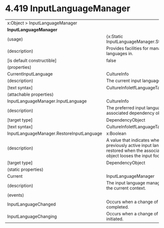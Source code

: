 <html dir="LTR" xmlns:mshelp="http://msdn.microsoft.com/mshelp" xmlns:ddue="http://ddue.schemas.microsoft.com/authoring/2003/5" xmlns:xlink="http://www.w3.org/1999/xlink" xmlns:tool="http://www.microsoft.com/tooltip">

<body>
 <input type="hidden" id="userDataCache" class="userDataStyle">
 <input type="hidden" id="hiddenScrollOffset">
 <img id="dropDownImage" style="display:none; height:0; width:0;" src="../local/drpdown.gif">
 <img id="dropDownHoverImage" style="display:none; height:0; width:0;" src="../local/drpdown_orange.gif">
 <img id="collapseImage" style="display:none; height:0; width:0;" src="../local/collapse.gif">
 <img id="expandImage" style="display:none; height:0; width:0;" src="../local/exp.gif">
 <img id="collapseAllImage" style="display:none; height:0; width:0;" src="../local/collall.gif">
 <img id="expandAllImage" style="display:none; height:0; width:0;" src="../local/expall.gif">
 <img id="copyImage" style="display:none; height:0; width:0;" src="../local/copycode.gif">
 <img id="copyHoverImage" style="display:none; height:0; width:0;" src="../local/copycodeHighlight.gif">
 <div id="header"><h1 class="heading">4.419 InputLanguageManager</h1></div>

 <div id="mainSection">
 <div id="mainBody">
 <div id="allHistory" class="saveHistory" onsave="saveAll()" onload="loadAll()"></div>
 <p xmlns:wsd="http://wsdev.schemas.microsoft.com/authoring/2008/2" xmlns:msxsl="urn:schemas-microsoft-com:xslt" xmlns:script="urn:script" xmlns:build="urn:build">
 </p>
 <div id="sectionSection0" class="section" name="collapseableSection">
 <content xmlns="http://ddue.schemas.microsoft.com/authoring/2003/5" xmlns:wsd="http://wsdev.schemas.microsoft.com/authoring/2008/2" xmlns:msxsl="urn:schemas-microsoft-com:xslt" xmlns:script="urn:script" xmlns:build="urn:build">
 </content>
 </div>
 <div id="sectionSection1" class="section" name="collapseableSection">
 <content xmlns="http://ddue.schemas.microsoft.com/authoring/2003/5" xmlns:wsd="http://wsdev.schemas.microsoft.com/authoring/2008/2" xmlns:msxsl="urn:schemas-microsoft-com:xslt" xmlns:script="urn:script" xmlns:build="urn:build">
 <table class="ProtocolAuthoredTable" xmlns="">
 <tr><td colspan="2">
<mshelp:link keywords="c0d383e4-fcdb-4546-a06b-81c262fe2a5e" tabindex="0">x:Object</mshelp:link> &gt; <mshelp:link keywords="f8ab5f94-4a94-44c1-877d-87433cd24a3c" tabindex="0">InputLanguageManager</mshelp:link> </td>
 </tr>
 <tr><td colspan="2">
 <b>InputLanguageManager</b> </td>
 </tr>
 <tr><td><div class="indent0">(usage)</div></td>
 <td>{x:Static InputLanguageManager.StaticPropertyName}</td>
 </tr>
 <tr><td><div class="indent0">(description)</div></td>
 <td>Provides facilities for managing input languages in.</td>
 </tr>
 <tr><td><div class="indent0">[is default constructible]</div></td>
 <td>false</td>
 </tr>
 <tr><td><div class="indent0">(properties)</div></td>
 <td></td>
 </tr>
 <tr><td><div class="indent2">CurrentInputLanguage</div></td>
 <td><mshelp:link keywords="caefd028-fc5f-44df-9292-fd10e5e8e2b2" tabindex="0">CultureInfo</mshelp:link></td>
 </tr>
 <tr><td><div class="indent4">(description)</div></td>
 <td>The current input language.</td>
 </tr>
 <tr><td><div class="indent4">[text syntax]</div></td>
 <td><mshelp:link keywords="116e8c6e-b680-4ac3-b9e9-f1e17f819b87" tabindex="0">CultureInfoIetfLanguageTagSyntax</mshelp:link></td>
 </tr>
 <tr><td><div class="indent0">(attachable properties)</div></td>
 <td></td>
 </tr>
 <tr><td><div class="indent2">InputLanguageManager.InputLanguage</div></td>
 <td><mshelp:link keywords="caefd028-fc5f-44df-9292-fd10e5e8e2b2" tabindex="0">CultureInfo</mshelp:link></td>
 </tr>
 <tr><td><div class="indent4">(description)</div></td>
 <td>The preferred input language for the associated dependency object.</td>
 </tr>
 <tr><td><div class="indent4">[target type]</div></td>
 <td><mshelp:link keywords="44a6e58f-41e0-4602-b1d2-75a9b44a5acb" tabindex="0">DependencyObject</mshelp:link></td>
 </tr>
 <tr><td><div class="indent4">[text syntax]</div></td>
 <td><mshelp:link keywords="116e8c6e-b680-4ac3-b9e9-f1e17f819b87" tabindex="0">CultureInfoIetfLanguageTagSyntax</mshelp:link></td>
 </tr>
 <tr><td><div class="indent2">InputLanguageManager.RestoreInputLanguage</div></td>
 <td><mshelp:link keywords="c4ef5482-3a69-411e-bd77-93ce44c968a9" tabindex="0">x:Boolean</mshelp:link></td>
 </tr>
 <tr><td><div class="indent4">(description)</div></td>
 <td>A value that indicates whether or not the previously active input language should be restored when the associated dependency object looses the input focus.</td>
 </tr>
 <tr><td><div class="indent4">[target type]</div></td>
 <td><mshelp:link keywords="44a6e58f-41e0-4602-b1d2-75a9b44a5acb" tabindex="0">DependencyObject</mshelp:link></td>
 </tr>
 <tr><td><div class="indent0">(static properties)</div></td>
 <td></td>
 </tr>
 <tr><td><div class="indent2">Current</div></td>
 <td><mshelp:link keywords="f8ab5f94-4a94-44c1-877d-87433cd24a3c" tabindex="0">InputLanguageManager</mshelp:link></td>
 </tr>
 <tr><td><div class="indent4">(description)</div></td>
 <td>The input language manager associated with the current context.</td>
 </tr>
 <tr><td><div class="indent0">(events)</div></td>
 <td></td>
 </tr>
 <tr><td><div class="indent2">InputLanguageChanged</div></td>
 <td>Occurs when a change of input language is completed.</td>
 </tr>
 <tr><td><div class="indent2">InputLanguageChanging</div></td>
 <td>Occurs when a change of input language is initiated.</td>
 </tr>
</table>
 </content>
 </div>
 <!--[if gte IE 5]>
 <tool:tip element="languageFilterToolTip" avoidmouse="false"/>
 <![endif]-->
 </div>
 <a name="feedback"></a><span></span>
 </div>
</body></html>
